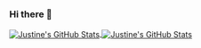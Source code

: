 ### Hi there 👋
<a href="https://github.com/justinemrivera/justinemrivera">
  <img align="center" src="https://github-readme-stats.vercel.app/api/top-langs/?username=justinemrivera&hide=c%2B%2B,c,html&title_color=6aa6f8&text_color=8a919a&icon_color=6aa6f8&bg_color=0e1116" alt="Justine's GitHub Stats" />
</a>

<a href="https://github.com/justinemrivera/justinemrivera">
  <img align="center" src="https://github-readme-stats.vercel.app/api?username=justinemrivera&show_icons=true&line_height=27&count_private=true&title_color=6aa6f8&text_color=8a919a&icon_color=6aa6f8&bg_color=0e1116" alt="Justine's GitHub Stats" />
</a>





<!--
**justinemrivera/justinemrivera** is a ✨ _special_ ✨ repository because its `README.md` (this file) appears on your GitHub profile.

Here are some ideas to get you started:

- 🔭 I’m currently working on ...
- 🌱 I’m currently learning ...
- 👯 I’m looking to collaborate on ...
- 🤔 I’m looking for help with ...
- 💬 Ask me about ...
- 📫 How to reach me: ...
- 😄 Pronouns: ...
- ⚡ Fun fact: ...
-->
